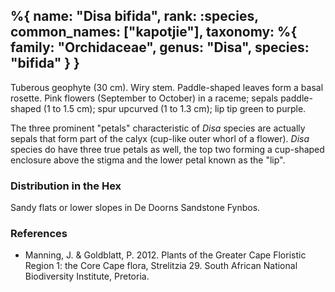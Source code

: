 %{
    name: "Disa bifida",
    rank: :species,
    common_names: ["kapotjie"],
    taxonomy: %{
        family: "Orchidaceae",
        genus: "Disa",
        species: "bifida"
    }
}
---

Tuberous geophyte (30 cm). Wiry stem. Paddle-shaped leaves form a basal rosette. Pink flowers (September to October) in a raceme;
sepals paddle-shaped (1 to 1.5 cm); spur upcurved (1 to 1.3 cm); lip tip green to purple.

<!-- read more -->

The three prominent "petals" characteristic of *Disa* species are actually sepals that form part of the calyx (cup-like outer whorl of a flower). *Disa* species do have three true petals as well, the top two forming a cup-shaped enclosure above the stigma and the lower petal known as the "lip".

### Distribution in the Hex

Sandy flats or lower slopes in De Doorns Sandstone Fynbos.

### References

* Manning, J. & Goldblatt, P. 2012. Plants of the Greater Cape Floristic Region 1: the Core Cape flora, Strelitzia 29. South African National Biodiversity Institute, Pretoria.